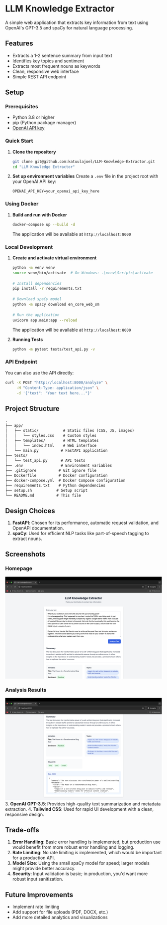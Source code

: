 # LLM Knowledge Extractor

A simple web application that extracts key information from text using OpenAI's GPT-3.5 and spaCy for natural language processing.

## Features

- Extracts a 1-2 sentence summary from input text
- Identifies key topics and sentiment
- Extracts most frequent nouns as keywords
- Clean, responsive web interface
- Simple REST API endpoint

## Setup

### Prerequisites
- Python 3.8 or higher
- pip (Python package manager)
- [OpenAI API key](https://platform.openai.com/account/api-keys)

### Quick Start

1. **Clone the repository**
   ```bash
   git clone git@github.com:katuulajoel/LLM-Knowledge-Extractor.git
   cd "LLM Knowledge Extractor"
   ```

2. **Set up environment variables**
   Create a `.env` file in the project root with your OpenAI API key:
   ```
   OPENAI_API_KEY=your_openai_api_key_here
   ```

### Using Docker

1. **Build and run with Docker**
   ```bash
   docker-compose up --build -d
   ```
   The application will be available at `http://localhost:8000`

### Local Development

1. **Create and activate virtual environment**
   ```bash
   python -m venv venv
   source venv/bin/activate  # On Windows: .\venv\Scripts\activate
   
   # Install dependencies
   pip install -r requirements.txt
   
   # Download spaCy model
   python -m spacy download en_core_web_sm
   
   # Run the application
   uvicorn app.main:app --reload
   ```

   The application will be available at `http://localhost:8000`

2. **Running Tests**
   ```bash
   python -m pytest tests/test_api.py -v
   ```

### API Endpoint

You can also use the API directly:

```bash
curl -X POST "http://localhost:8000/analyze" \
     -H "Content-Type: application/json" \
     -d '{"text": "Your text here..."}'
```

## Project Structure

```
.
├── app/
│   ├── static/           # Static files (CSS, JS, images)
│   │   └── styles.css    # Custom styles
│   ├── templates/        # HTML templates
│   │   └── index.html    # Web interface
│   └── main.py          # FastAPI application
├── tests/
│   └── test_api.py      # API tests
├── .env                 # Environment variables
├── .gitignore          # Git ignore file
├── Dockerfile          # Docker configuration
├── docker-compose.yml  # Docker Compose configuration
├── requirements.txt    # Python dependencies
├── setup.sh           # Setup script
└── README.md          # This file
```

## Design Choices

1. **FastAPI**: Chosen for its performance, automatic request validation, and OpenAPI documentation.
2. **spaCy**: Used for efficient NLP tasks like part-of-speech tagging to extract nouns.

## Screenshots

### Homepage
![Homepage](./docs/screenshots/Screenshot%202025-09-08%20at%2016.02.54.png)

### Analysis Results
![Analysis Results](./docs/screenshots/Screenshot%202025-09-08%20at%2016.03.04.png)
3. **OpenAI GPT-3.5**: Provides high-quality text summarization and metadata extraction.
4. **Tailwind CSS**: Used for rapid UI development with a clean, responsive design.

## Trade-offs

1. **Error Handling**: Basic error handling is implemented, but production use would benefit from more robust error handling and logging.
2. **Rate Limiting**: No rate limiting is implemented, which would be important for a production API.
3. **Model Size**: Using the small spaCy model for speed; larger models might provide better accuracy.
4. **Security**: Input validation is basic; in production, you'd want more robust input sanitization.

## Future Improvements

- Implement rate limiting
- Add support for file uploads (PDF, DOCX, etc.)
- Add more detailed analytics and visualizations
